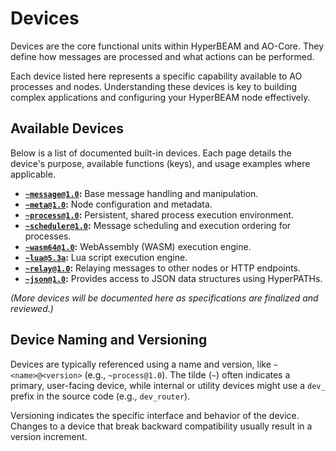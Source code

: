 # Devices

Devices are the core functional units within HyperBEAM and AO-Core. They define how messages are processed and what actions can be performed.

Each device listed here represents a specific capability available to AO processes and nodes. Understanding these devices is key to building complex applications and configuring your HyperBEAM node effectively.

## Available Devices

Below is a list of documented built-in devices. Each page details the device's purpose, available functions (keys), and usage examples where applicable.

*   **[`~message@1.0`](./message-at-1-0.md):** Base message handling and manipulation.
*   **[`~meta@1.0`](./meta-at-1-0.md):** Node configuration and metadata.
*   **[`~process@1.0`](./process-at-1-0.md):** Persistent, shared process execution environment.
*   **[`~scheduler@1.0`](./scheduler-at-1-0.md):** Message scheduling and execution ordering for processes.
*   **[`~wasm64@1.0`](./wasm64-at-1-0.md):** WebAssembly (WASM) execution engine.
*   **[`~lua@5.3a`](./lua-at-5-3a.md):** Lua script execution engine.
*   **[`~relay@1.0`](./relay-at-1-0.md):** Relaying messages to other nodes or HTTP endpoints.
*   **[`~json@1.0`](./json-at-1-0.md):** Provides access to JSON data structures using HyperPATHs.

*(More devices will be documented here as specifications are finalized and reviewed.)*

## Device Naming and Versioning

Devices are typically referenced using a name and version, like `~<name>@<version>` (e.g., `~process@1.0`). The tilde (`~`) often indicates a primary, user-facing device, while internal or utility devices might use a `dev_` prefix in the source code (e.g., `dev_router`).

Versioning indicates the specific interface and behavior of the device. Changes to a device that break backward compatibility usually result in a version increment.
